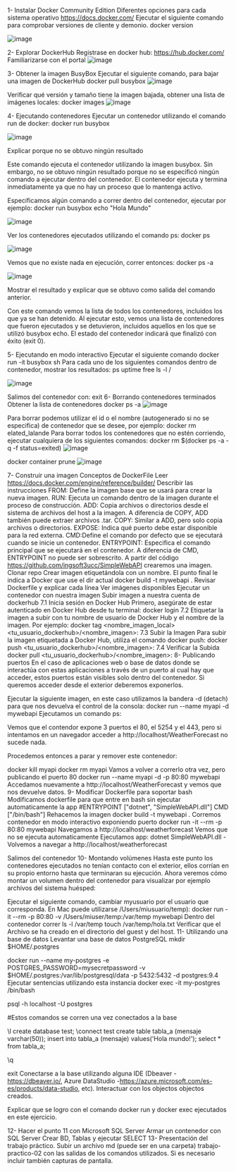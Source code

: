 1- Instalar Docker Community Edition
Diferentes opciones para cada sistema operativo
https://docs.docker.com/
Ejecutar el siguiente comando para comprobar versiones de cliente y demonio.
docker version

![image](https://github.com/user-attachments/assets/745f8e13-7e9a-47a5-ac56-c4d36e14765c)

2- Explorar DockerHub
Registrase en docker hub: https://hub.docker.com/
Familiarizarse con el portal
![image](https://github.com/user-attachments/assets/0e1e84e8-c302-4eff-a22c-e21882461090)


3- Obtener la imagen BusyBox
Ejecutar el siguiente comando, para bajar una imagen de DockerHub
docker pull busybox
![image](https://github.com/user-attachments/assets/aa430563-d174-4299-8e94-f854fbff42ea)

Verificar qué versión y tamaño tiene la imagen bajada, obtener una lista de imágenes locales:
docker images
![image](https://github.com/user-attachments/assets/0c4b9f86-f440-453f-bd42-0ba70b6f1dfd)

4- Ejecutando contenedores
Ejecutar un contenedor utilizando el comando run de docker:
docker run busybox

![image](https://github.com/user-attachments/assets/c2e98845-f740-44a3-abc6-28e284bb1b65)

Explicar porque no se obtuvo ningún resultado

Este comando ejecuta el contenedor utilizando la imagen busybox. Sin embargo, no se obtuvo ningún resultado porque no se especificó ningún comando a ejecutar dentro del contenedor. El contenedor ejecuta y termina inmediatamente ya que no hay un proceso que lo mantenga activo.

Especificamos algún comando a correr dentro del contenedor, ejecutar por ejemplo:
docker run busybox echo "Hola Mundo"

![image](https://github.com/user-attachments/assets/5c3a753c-005b-4d79-9b73-f1c43914b4e0)

Ver los contenedores ejecutados utilizando el comando ps:
docker ps

![image](https://github.com/user-attachments/assets/1aabcfd0-52b4-4a9b-8278-327b01a4e939)

Vemos que no existe nada en ejecución, correr entonces:
docker ps -a

![image](https://github.com/user-attachments/assets/c8897f76-97bf-4063-bda9-3821f467a3d9)

Mostrar el resultado y explicar que se obtuvo como salida del comando anterior.

Con este comando vemos la lista de todos los contenedores, incluidos los que ya se han detenido. Al ejecutar esto, vemos una lista de contenedores que fueron ejecutados y se detuvieron, incluidos aquellos en los que se utilizó busybox echo. El estado del contenedor indicará que finalizó con éxito (exit 0).

5- Ejecutando en modo interactivo
Ejecutar el siguiente comando
docker run -it busybox sh
Para cada uno de los siguientes comandos dentro de contenedor, mostrar los resultados:
ps
uptime
free
ls -l /

![image](https://github.com/user-attachments/assets/6b42a731-7c22-4860-8f79-43312baa9ca0)

Salimos del contenedor con:
exit
6- Borrando contenedores terminados
Obtener la lista de contenedores
docker ps -a
![image](https://github.com/user-attachments/assets/dda49c4c-26bb-4ad2-8273-e013b8b7ad0d)

Para borrar podemos utilizar el id o el nombre (autogenerado si no se especifica) de contenedor que se desee, por ejemplo:
docker rm elated_lalande
Para borrar todos los contenedores que no estén corriendo, ejecutar cualquiera de los siguientes comandos:
docker rm $(docker ps -a -q -f status=exited)
![image](https://github.com/user-attachments/assets/5853bd01-3209-4221-8d4e-0143cb300930)

docker container prune
![image](https://github.com/user-attachments/assets/3c9a3b60-d1e2-4bd2-b49a-028c37dc3d23)

7- Construir una imagen
Conceptos de DockerFile
Leer https://docs.docker.com/engine/reference/builder/
Describir las instrucciones
FROM: Define la imagen base que se usará para crear la nueva imagen.
RUN: Ejecuta un comando dentro de la imagen durante el proceso de construcción. 
ADD: Copia archivos o directorios desde el sistema de archivos del host a la imagen. A diferencia de COPY, ADD también puede extraer archivos .tar.
COPY: Similar a ADD, pero solo copia archivos o directorios.
EXPOSE: Indica qué puerto debe estar disponible para la red externa. 
CMD:Define el comando por defecto que se ejecutará cuando se inicie un contenedor.
ENTRYPOINT: Especifica el comando principal que se ejecutará en el contenedor. A diferencia de CMD, ENTRYPOINT no puede ser sobrescrito. 
A partir del código https://github.com/ingsoft3ucc/SimpleWebAPI crearemos una imagen.
Clonar repo
Crear imagen etiquetándola con un nombre. El punto final le indica a Docker que use el dir actual
docker build -t mywebapi .
Revisar Dockerfile y explicar cada línea
Ver imágenes disponibles
Ejecutar un contenedor con nuestra imagen
Subir imagen a nuestra cuenta de dockerhub
7.1 Inicia sesión en Docker Hub
Primero, asegúrate de estar autenticado en Docker Hub desde tu terminal:
docker login
7.2 Etiquetar la imagen a subir con tu nombre de usuario de Docker Hub y el nombre de la imagen. Por ejemplo:
docker tag <nombre_imagen_local> <tu_usuario_dockerhub>/<nombre_imagen>:<tag>
7.3 Subir la Imagen
Para subir la imagen etiquetada a Docker Hub, utiliza el comando docker push:
docker push <tu_usuario_dockerhub>/<nombre_imagen>:<tag>
7.4 Verificar la Subida
docker pull <tu_usuario_dockerhub>/<nombre_imagen>:<tag>
8- Publicando puertos
En el caso de aplicaciones web o base de datos donde se interactúa con estas aplicaciones a través de un puerto al cual hay que acceder, estos puertos están visibles solo dentro del contenedor. Si queremos acceder desde el exterior deberemos exponerlos.

Ejecutar la siguiente imagen, en este caso utilizamos la bandera -d (detach) para que nos devuelva el control de la consola:
docker run --name myapi -d mywebapi
Ejecutamos un comando ps:

Vemos que el contendor expone 3 puertos el 80, el 5254 y el 443, pero si intentamos en un navegador acceder a http://localhost/WeatherForecast no sucede nada.

Procedemos entonces a parar y remover este contenedor:

docker kill myapi
docker rm myapi
Vamos a volver a correrlo otra vez, pero publicando el puerto 80
docker run --name myapi -d -p 80:80 mywebapi
Accedamos nuevamente a http://localhost/WeatherForecast y vemos que nos devuelve datos.
9- Modificar Dockerfile para soportar bash
Modificamos dockerfile para que entre en bash sin ejecutar automaticamente la app
#ENTRYPOINT ["dotnet", "SimpleWebAPI.dll"]
CMD ["/bin/bash"]
Rehacemos la imagen
docker build -t mywebapi .
Corremos contenedor en modo interactivo exponiendo puerto
docker run -it --rm -p 80:80 mywebapi
Navegamos a http://localhost/weatherforecast
Vemos que no se ejecuta automaticamente
Ejecutamos app:
dotnet SimpleWebAPI.dll
-Volvemos a navegar a http://localhost/weatherforecast

Salimos del contenedor
10- Montando volúmenes
Hasta este punto los contenedores ejecutados no tenían contacto con el exterior, ellos corrían en su propio entorno hasta que terminaran su ejecución. Ahora veremos cómo montar un volumen dentro del contenedor para visualizar por ejemplo archivos del sistema huésped:

Ejecutar el siguiente comando, cambiar myusuario por el usuario que corresponda. En Mac puede utilizarse /Users/miusuario/temp):
docker run -it --rm -p 80:80 -v /Users/miuser/temp:/var/temp  mywebapi
Dentro del contenedor correr
ls -l /var/temp
touch /var/temp/hola.txt
Verificar que el Archivo se ha creado en el directorio del guest y del host.
11- Utilizando una base de datos
Levantar una base de datos PostgreSQL
mkdir $HOME/.postgres

docker run --name my-postgres -e POSTGRES_PASSWORD=mysecretpassword -v $HOME/.postgres:/var/lib/postgresql/data -p 5432:5432 -d postgres:9.4
Ejecutar sentencias utilizando esta instancia
docker exec -it my-postgres /bin/bash

psql -h localhost -U postgres

#Estos comandos se corren una vez conectados a la base

\l
create database test;
\connect test
create table tabla_a (mensaje varchar(50));
insert into tabla_a (mensaje) values('Hola mundo!');
select * from tabla_a;

\q

exit
Conectarse a la base utilizando alguna IDE (Dbeaver - https://dbeaver.io/, Azure DataStudio -https://azure.microsoft.com/es-es/products/data-studio, etc). Interactuar con los objectos objectos creados.

Explicar que se logro con el comando docker run y docker exec ejecutados en este ejercicio.

12- Hacer el punto 11 con Microsoft SQL Server
Armar un contenedor con SQL Server
Crear BD, Tablas y ejecutar SELECT
13- Presentación del trabajo práctico.
Subir un archivo md (puede ser en una carpeta) trabajo-practico-02 con las salidas de los comandos utilizados. Si es necesario incluir también capturas de pantalla.
